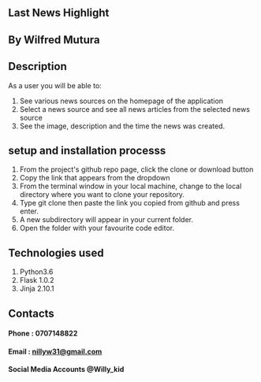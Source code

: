## Last News Highlight

## By Wilfred Mutura

## Description
As a user you will be able to:
1. See various news sources on the homepage of the application
2. Select a news source and see all news articles from the selected news source
3. See the image, description and the time the news was created.


## setup and installation processs
1. From the project's github repo page, click the clone or download button
2. Copy the link that appears from the dropdown
3. From the terminal window in your local machine, change to the local directory where you want to clone your repository.
4. Type git clone then paste the link you copied from github and press enter.
5. A new subdirectory will appear in your current folder.
6. Open the folder with your favourite code editor.

## Technologies used
1. Python3.6
2. Flask 1.0.2
3. Jinja 2.10.1

## Contacts
#### Phone : 0707148822
#### Email : nillyw31@gmail.com
#### Social Media Accounts @Willy_kid